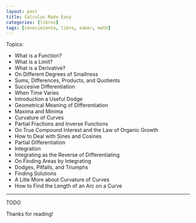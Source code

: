 ```yaml
---
layout: post
title: Calculus Made Easy
categories: [libros]
tags: [conocimiento, libro, saber, math]
---
```


<!--Resumen-->

Topics:
- What is a Function?
- What is a Limit?
- What is a Derivative?
- On Different Degrees of Smallness
- Sums, Differences, Products, and Quotients
- Succesive Differentiation
- When Time Varies
- Introduction a Useful Dodge
- Geometrical Meaning of Differentiation
- Maxima and Minima
- Curvature of Curves
- Partial Fractions and Inverse Functions
- On True Compound Interest and the Law of Organic Growth
- How to Deal with Sines and Cosines
- Partial Differentiation
- Integration
- Integrating as the Reverse of Differentiating
- On Finding Areas by Integrating
- Dodges, Pitfalls, and Triumphs
- Finding Solutions
- A Litle More about Curvature of Curves
- How to Find the Length of an Arc on a Curve

---

<!--more-->
TODO
  
Thanks for reading!